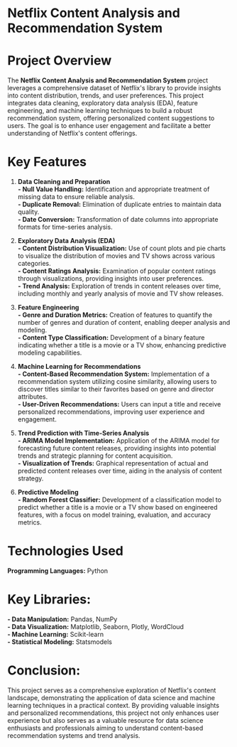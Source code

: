 # Netflix Content Analysis and Recommendation System

# Project Overview <br>
The **Netflix Content Analysis and Recommendation System** project leverages a comprehensive dataset of Netflix's library to provide insights into content distribution, trends, and user preferences. This project integrates data cleaning, exploratory data analysis (EDA), feature engineering, and machine learning techniques to build a robust recommendation system, offering personalized content suggestions to users. The goal is to enhance user engagement and facilitate a better understanding of Netflix's content offerings.

# Key Features <br>
1. **Data Cleaning and Preparation** <br>
**- Null Value Handling:** Identification and appropriate treatment of missing data to ensure reliable analysis. <br>
**- Duplicate Removal:** Elimination of duplicate entries to maintain data quality. <br>
**- Date Conversion:** Transformation of date columns into appropriate formats for time-series analysis. <br>

2. **Exploratory Data Analysis (EDA)** <br>
**- Content Distribution Visualization:** Use of count plots and pie charts to visualize the distribution of movies and TV shows across various categories. <br>
**- Content Ratings Analysis:** Examination of popular content ratings through visualizations, providing insights into user preferences. <br>
**- Trend Analysis:** Exploration of trends in content releases over time, including monthly and yearly analysis of movie and TV show releases. <br>

3. **Feature Engineering** <br>
**- Genre and Duration Metrics:** Creation of features to quantify the number of genres and duration of content, enabling deeper analysis and modeling. <br>
**- Content Type Classification:** Development of a binary feature indicating whether a title is a movie or a TV show, enhancing predictive modeling capabilities. <br>

4. **Machine Learning for Recommendations** <br>
**- Content-Based Recommendation System:** Implementation of a recommendation system utilizing cosine similarity, allowing users to discover titles similar to their favorites based on genre and director attributes. <br>
**- User-Driven Recommendations:** Users can input a title and receive personalized recommendations, improving user experience and engagement. <br>

5. **Trend Prediction with Time-Series Analysis** <br>
**- ARIMA Model Implementation:** Application of the ARIMA model for forecasting future content releases, providing insights into potential trends and strategic planning for content acquisition. <br>
**- Visualization of Trends:** Graphical representation of actual and predicted content releases over time, aiding in the analysis of content strategy. <br>
 
6. **Predictive Modeling** <br>
**- Random Forest Classifier:** Development of a classification model to predict whether a title is a movie or a TV show based on engineered features, with a focus on model training, evaluation, and accuracy metrics. <br>

# Technologies Used <br>
**Programming Languages:** Python <br>
# Key Libraries: 
**- Data Manipulation:** Pandas, NumPy <br>
**- Data Visualization:** Matplotlib, Seaborn, Plotly, WordCloud <br>
**- Machine Learning:** Scikit-learn <br>
**- Statistical Modeling:** Statsmodels <br>

# Conclusion: <br>
This project serves as a comprehensive exploration of Netflix's content landscape, demonstrating the application of data science and machine learning techniques in a practical context. By providing valuable insights and personalized recommendations, this project not only enhances user experience but also serves as a valuable resource for data science enthusiasts and professionals aiming to understand content-based recommendation systems and trend analysis.

